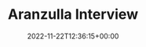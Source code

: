 ---
weight: 602
title: "Aranzulla Interview"
description: "Aricoli di esempio per Aranzulla"
icon: article
date: 2022-11-22T12:36:15+00:00
lastmod: 2022-11-22T12:36:15+00:00
draft: false
images: []
---
